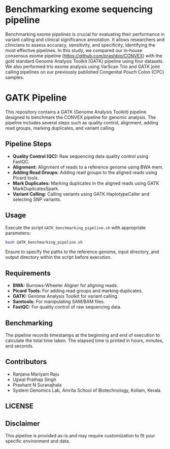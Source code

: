 # Benchmarking exome sequencing pipeline

Benchmarking exome pipelines is crucial for evaluating their performance in variant calling and clinical significance annotation. It allows researchers and clinicians to assess accuracy, sensitivity, and specificity, identifying the most effective pipelines. In this study, we compared our in-house consensus exome pipeline (https://github.com/prashbio/CONVEX) with the gold standard Genome Analysis Toolkit (GATK) pipeline using four datasets.  We also performed trio exome analysis using VarScan Trio and GATK joint calling pipelines on our previously published Congenital Pouch Colon (CPC) samples.

# GATK Pipeline
This repository contains a GATK (Genome Analysis Toolkit) pipeline designed to benchmark the CONVEX pipeline for genomic analysis. The pipeline includes several steps such as quality control, alignment, adding read groups, marking duplicates, and variant calling.

## Pipeline Steps

- **Quality Control (QC):** Raw sequencing data quality control using FastQC.
- **Alignment:** Alignment of reads to a reference genome using BWA mem.
- **Adding Read Groups:** Adding read groups to the aligned reads using Picard tools.
- **Mark Duplicates:** Marking duplicates in the aligned reads using GATK MarkDuplicatesSpark.
- **Variant Calling:** Calling variants using GATK HaplotypeCaller and selecting SNP variants.

## Usage

Execute the script `GATK_benchmarking_pipeline.sh` with appropriate parameters:

```bash
bash GATK_benchmarking_pipeline.sh
```

Ensure to specify the paths to the reference genome, input directory, and output directory within the script before execution.

## Requirements
- **BWA:** Burrows-Wheeler Aligner for aligning reads.
- **Picard Tools:** For adding read groups and marking duplicates.
- **GATK:** Genome Analysis Toolkit for variant calling.
- **Samtools:** For manipulating SAM/BAM files.
- **FastQC:** For quality control of raw sequencing data.

## Benchmarking
The pipeline records timestamps at the beginning and end of execution to calculate the total time taken. The elapsed time is printed in hours, minutes, and seconds.

## Contributors

- Ranjana Mariyam Raju
- Ujjwal Prathap Singh
- Prashant N Suravajhala
- System Genomics Lab, Amrita School of Biotechnology, Kollam, Kerala

## LICENSE


## Disclaimer
This pipeline is provided as-is and may require customization to fit your specific environment and data. 
